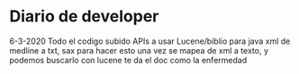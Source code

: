# Diario de developer 
6-3-2020
Todo el codigo subido
APIs a usar Lucene/biblio para java
xml de medline a txt, sax para hacer esto
una vez se mapea de xml a texto, y podemos buscarlo con lucene
te da el doc como la enfermedad
